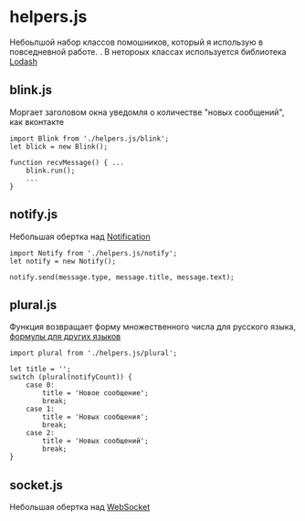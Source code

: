 # helpers.js

Небоьлшой набор классов помошников, который я использую в повседневной работе.  .
В нетороых классах используется библиотека [Lodash](https://lodash.com/)

## blink.js
Моргает заголовом окна уведомля о количестве "новых сообщений", как вконтакте

```JS
import Blink from './helpers.js/blink';
let blick = new Blink();

function recvMessage() { ...
	blink.run();
	...
}
```

## notify.js
Небольшая обертка над [Notification](https://developer.mozilla.org/ru/docs/Web/API/notification)

```JS
import Notify from './helpers.js/notify';
let notify = new Notify();

notify.send(message.type, message.title, message.text);

```

## plural.js
Функция возвращает форму множественного числа для русского языка, [формулы для других языков](http://docs.translatehouse.org/projects/localization-guide/en/latest/l10n/pluralforms.html?id=l10n/pluralforms)

```JS
import plural from './helpers.js/plural';

let title = '';
switch (plural(notifyCount)) {
    case 0:
        title = 'Новое сообщение';
        break;
    case 1:
        title = 'Новых сообщения';
        break;
    case 2:
        title = 'Новых сообщений';
        break;
}

```

## socket.js
Небольшая обертка над [WebSocket](https://developer.mozilla.org/ru/docs/Web/API/WebSocket)